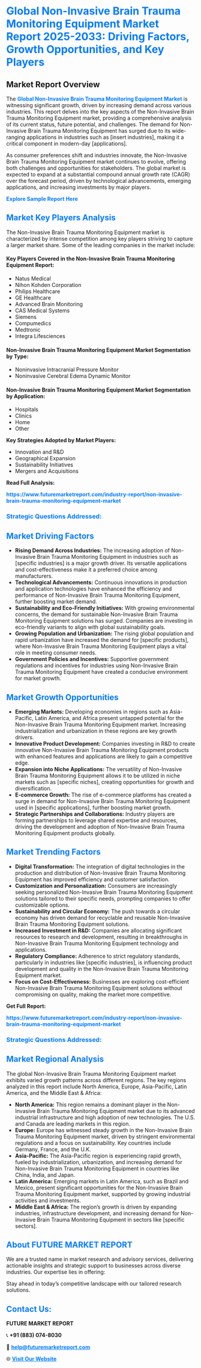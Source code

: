 <h1 style="color: #007BFF;">Global Non-Invasive Brain Trauma Monitoring Equipment Market Report 2025-2033: Driving Factors, Growth Opportunities, and Key Players</h1>

<section id="overview">
<h2>Market Report Overview</h2>
<p>The <a href="https://www.futuremarketreport.com/industry-report/non-invasive-brain-trauma-monitoring-equipment-market" style="color: #007BFF; text-decoration: none;"><strong>Global Non-Invasive Brain Trauma Monitoring Equipment Market</strong></a> is witnessing significant growth, driven by increasing demand across various industries. This report delves into the key aspects of the Non-Invasive Brain Trauma Monitoring Equipment market, providing a comprehensive analysis of its current status, future potential, and challenges. The demand for Non-Invasive Brain Trauma Monitoring Equipment has surged due to its wide-ranging applications in industries such as [insert industries], making it a critical component in modern-day [applications].</p>
<p>As consumer preferences shift and industries innovate, the Non-Invasive Brain Trauma Monitoring Equipment market continues to evolve, offering both challenges and opportunities for stakeholders. The global market is expected to expand at a substantial compound annual growth rate (CAGR) over the forecast period, driven by technological advancements, emerging applications, and increasing investments by major players.</p>
</section>

<section id="overview">
<p><a href="https://www.futuremarketreport.com/request-sample/reportId=26085" style="color: #007BFF; text-decoration: none;"><strong>Explore Sample Report Here</strong></a></p>
</section>

<section id="key-players">
<h2 style="color: #007BFF;">Market Key Players Analysis</h2>
<p>The Non-Invasive Brain Trauma Monitoring Equipment market is characterized by intense competition among key players striving to capture a larger market share. Some of the leading companies in the market include:</p>
<h4>Key Players Covered in the Non-Invasive Brain Trauma Monitoring Equipment Report:</h4>
<ul><li>Natus Medical</li><li>Nihon Kohden Corporation</li><li>Philips Healthcare</li><li>GE Healthcare</li><li>Advanced Brain Monitoring</li><li>CAS Medical Systems</li><li>Siemens</li><li>Compumedics</li><li>Medtronic</li><li>Integra Lifesciences</li></ul>
<h4>Non-Invasive Brain Trauma Monitoring Equipment Market Segmentation by Type:</h4>
<ul><li>Noninvasive Intracranial Pressure Monitor</li><li>Noninvasive Cerebral Edema Dynamic Monitor</li></ul>

<h4>Non-Invasive Brain Trauma Monitoring Equipment Market Segmentation by Application:</h4>
<ul><li>Hospitals</li><li>Clinics</li><li>Home</li><li>Other</li></ul>
<p><strong>Key Strategies Adopted by Market Players:</strong></p>
<ul>
<li>Innovation and R&D</li>
<li>Geographical Expansion</li>
<li>Sustainability Initiatives</li>
<li>Mergers and Acquisitions</li>
</ul>
</section>

<section>
<p><strong>Read Full Analysis: </strong></p><a href="https://www.futuremarketreport.com/industry-report/non-invasive-brain-trauma-monitoring-equipment-market" style="color: #007BFF; text-decoration: none;"><strong>https://www.futuremarketreport.com/industry-report/non-invasive-brain-trauma-monitoring-equipment-market</strong></a>
<h3 style="color: #007BFF;">Strategic Questions Addressed:</h3>
</section>

<section id="driving-factors">
<h2 style="color: #007BFF;">Market Driving Factors</h2>
<ul>
<li><strong>Rising Demand Across Industries:</strong> The increasing adoption of Non-Invasive Brain Trauma Monitoring Equipment in industries such as [specific industries] is a major growth driver. Its versatile applications and cost-effectiveness make it a preferred choice among manufacturers.</li>
<li><strong>Technological Advancements:</strong> Continuous innovations in production and application technologies have enhanced the efficiency and performance of Non-Invasive Brain Trauma Monitoring Equipment, further boosting market demand.</li>
<li><strong>Sustainability and Eco-Friendly Initiatives:</strong> With growing environmental concerns, the demand for sustainable Non-Invasive Brain Trauma Monitoring Equipment solutions has surged. Companies are investing in eco-friendly variants to align with global sustainability goals.</li>
<li><strong>Growing Population and Urbanization:</strong> The rising global population and rapid urbanization have increased the demand for [specific products], where Non-Invasive Brain Trauma Monitoring Equipment plays a vital role in meeting consumer needs.</li>
<li><strong>Government Policies and Incentives:</strong> Supportive government regulations and incentives for industries using Non-Invasive Brain Trauma Monitoring Equipment have created a conducive environment for market growth.</li>
</ul>
</section>

<section id="growth-opportunities">
<h2 style="color: #007BFF;">Market Growth Opportunities</h2>
<ul>
<li><strong>Emerging Markets:</strong> Developing economies in regions such as Asia-Pacific, Latin America, and Africa present untapped potential for the Non-Invasive Brain Trauma Monitoring Equipment market. Increasing industrialization and urbanization in these regions are key growth drivers.</li>
<li><strong>Innovative Product Development:</strong> Companies investing in R&D to create innovative Non-Invasive Brain Trauma Monitoring Equipment products with enhanced features and applications are likely to gain a competitive edge.</li>
<li><strong>Expansion into Niche Applications:</strong> The versatility of Non-Invasive Brain Trauma Monitoring Equipment allows it to be utilized in niche markets such as [specific niches], creating opportunities for growth and diversification.</li>
<li><strong>E-commerce Growth:</strong> The rise of e-commerce platforms has created a surge in demand for Non-Invasive Brain Trauma Monitoring Equipment used in [specific applications], further boosting market growth.</li>
<li><strong>Strategic Partnerships and Collaborations:</strong> Industry players are forming partnerships to leverage shared expertise and resources, driving the development and adoption of Non-Invasive Brain Trauma Monitoring Equipment products globally.</li>
</ul>
</section>

<section id="trending-factors">
<h2 style="color: #007BFF;">Market Trending Factors</h2>
<ul>
<li><strong>Digital Transformation:</strong> The integration of digital technologies in the production and distribution of Non-Invasive Brain Trauma Monitoring Equipment has improved efficiency and customer satisfaction.</li>
<li><strong>Customization and Personalization:</strong> Consumers are increasingly seeking personalized Non-Invasive Brain Trauma Monitoring Equipment solutions tailored to their specific needs, prompting companies to offer customizable options.</li>
<li><strong>Sustainability and Circular Economy:</strong> The push towards a circular economy has driven demand for recyclable and reusable Non-Invasive Brain Trauma Monitoring Equipment solutions.</li>
<li><strong>Increased Investment in R&D:</strong> Companies are allocating significant resources to research and development, resulting in breakthroughs in Non-Invasive Brain Trauma Monitoring Equipment technology and applications.</li>
<li><strong>Regulatory Compliance:</strong> Adherence to strict regulatory standards, particularly in industries like [specific industries], is influencing product development and quality in the Non-Invasive Brain Trauma Monitoring Equipment market.</li>
<li><strong>Focus on Cost-Effectiveness:</strong> Businesses are exploring cost-efficient Non-Invasive Brain Trauma Monitoring Equipment solutions without compromising on quality, making the market more competitive.</li>
</ul>
</section>

<section>
<p><strong>Get Full Report: </strong></p><a href="https://www.futuremarketreport.com/industry-report/non-invasive-brain-trauma-monitoring-equipment-market" style="color: #007BFF; text-decoration: none;"><strong>https://www.futuremarketreport.com/industry-report/non-invasive-brain-trauma-monitoring-equipment-market</strong></a>
<h3 style="color: #007BFF;">Strategic Questions Addressed:</h3>
</section>


<section id="regional-analysis">
<h2 style="color: #007BFF;">Market Regional Analysis</h2>
<p>The global Non-Invasive Brain Trauma Monitoring Equipment market exhibits varied growth patterns across different regions. The key regions analyzed in this report include North America, Europe, Asia-Pacific, Latin America, and the Middle East & Africa:</p>
<ul>
<li><strong>North America:</strong> This region remains a dominant player in the Non-Invasive Brain Trauma Monitoring Equipment market due to its advanced industrial infrastructure and high adoption of new technologies. The U.S. and Canada are leading markets in this region.</li>
<li><strong>Europe:</strong> Europe has witnessed steady growth in the Non-Invasive Brain Trauma Monitoring Equipment market, driven by stringent environmental regulations and a focus on sustainability. Key countries include Germany, France, and the U.K.</li>
<li><strong>Asia-Pacific:</strong> The Asia-Pacific region is experiencing rapid growth, fueled by industrialization, urbanization, and increasing demand for Non-Invasive Brain Trauma Monitoring Equipment in countries like China, India, and Japan.</li>
<li><strong>Latin America:</strong> Emerging markets in Latin America, such as Brazil and Mexico, present significant opportunities for the Non-Invasive Brain Trauma Monitoring Equipment market, supported by growing industrial activities and investments.</li>
<li><strong>Middle East & Africa:</strong> The region’s growth is driven by expanding industries, infrastructure development, and increasing demand for Non-Invasive Brain Trauma Monitoring Equipment in sectors like [specific sectors].</li>
</ul>
</section>

<footer>
<h2 style="color: #007BFF;">About FUTURE MARKET REPORT</h2>
<p>We are a trusted name in market research and advisory services, delivering actionable insights and strategic support to businesses across diverse industries. Our expertise lies in offering:</p>

<p>Stay ahead in today’s competitive landscape with our tailored research solutions.</p>

<h2 style="color: #007BFF;">Contact Us:</h2>
<p><strong>FUTURE MARKET REPORT</strong></p>
<p>📞 <strong>+91 (883) 074-8030</strong></p>
<p>📧 <strong><a href="mailto:help@futuremarketreport.com" style="color: #007BFF;">help@futuremarketreport.com</a></strong></p>
<p>🌐 <strong><a href="https://www.futuremarketreport.com/" style="color: #007BFF;">Visit Our Website</a></strong></p>
</footer>